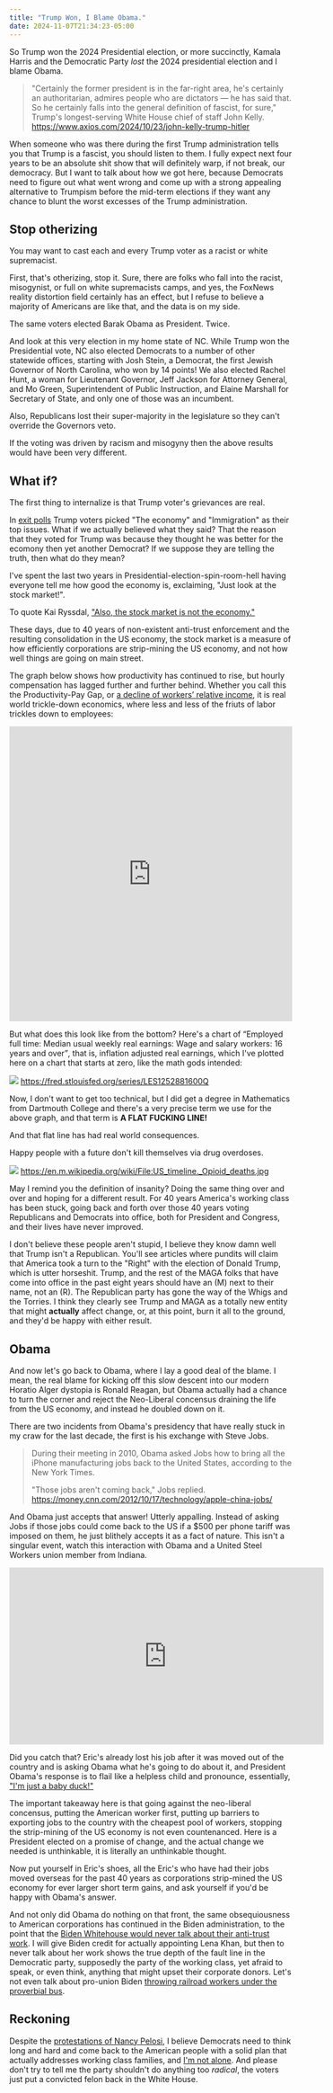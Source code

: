 ```yaml
---
title: "Trump Won, I Blame Obama."
date: 2024-11-07T21:34:23-05:00
---
```


So Trump won the 2024 Presidential election, or more succinctly, Kamala Harris
and the Democratic Party _lost_ the 2024 presidential election and I blame
Obama.

> "Certainly the former president is in the far-right area, he's certainly an
> authoritarian, admires people who are dictators — he has said that. So he
> certainly falls into the general definition of fascist, for sure," Trump's
> longest-serving White House chief of staff John Kelly.
> https://www.axios.com/2024/10/23/john-kelly-trump-hitler

When someone who was there during the first Trump administration tells you that
Trump is a fascist, you should listen to them. I fully expect next four years to
be an absolute shit show that will definitely warp, if not break, our democracy.
But I want to talk about how we got here, because Democrats need to figure out
what went wrong and come up with a strong appealing alternative to Trumpism
before the mid-term elections if they want any chance to blunt the worst
excesses of the Trump administration.

## Stop otherizing

You may want to cast each and every Trump voter as a racist or white
supremacist.

First, that's otherizing, stop it. Sure, there are folks who fall into the
racist, misogynist, or full on white supremacists camps, and yes, the FoxNews
reality distortion field certainly has an effect, but I refuse to believe a
majority of Americans are like that, and the data is on my side.

The same voters elected Barak Obama as President. Twice.

And look at this very election in my home state of NC. While Trump won the
Presidential vote, NC also elected Democrats to a number of other statewide
offices, starting with Josh Stein, a Democrat, the first Jewish Governor of
North Carolina, who won by 14 points! We also elected Rachel Hunt, a woman for
Lieutenant Governor, Jeff Jackson for Attorney General, and Mo Green,
Superintendent of Public Instruction, and Elaine Marshall for Secretary of
State, and only one of those was an incumbent.

Also, Republicans lost their super-majority in the legislature so they can't
override the Governors veto.

If the voting was driven by racism and misogyny then the above results would
have been very different.

## What if?

The first thing to internalize is that Trump voter's grievances are real.

In [exit polls](https://www.nbcnews.com/politics/2024-elections/exit-polls)
Trump voters picked "The economy" and "Immigration" as their top issues. What if
we actually believed what they said? That the reason that they voted for Trump
was because they thought he was better for the ecomony then yet another
Democrat? If we suppose they are telling the truth, then what do they mean?

I've spent the last two years in Presidential-election-spin-room-hell having
everyone tell me how good the economy is, exclaiming, "Just look at the stock
market!".

To quote Kai Ryssdal, ["Also, the stock market is not the
economy."](https://x.com/kairyssdal/status/1822249482966253918)

These days, due to 40 years of non-existent anti-trust enforcement and the
resulting consolidation in the US economy, the stock market is a measure of how
efficiently corporations are strip-mining the US economy, and not how well
things are going on main street.

The graph below shows how productivity has continued to rise, but hourly
compensation has lagged further and further behind. Whether you call this the
Productivity-Pay Gap, or [a decline of workers’ relative
income](https://economicsfromthetopdown.com/2020/01/17/debunking-the-productivity-pay-gap/#:~:text=For%20that%20reason%2C%20I%20think%20the%20%E2%80%98productivity%2Dpay%20gap%E2%80%99%20needs%20to%20be%20called%20what%20it%20actually%20is%20%E2%80%94%20a%20decline%20of%20workers%E2%80%99%20relative%20income.),
it is real world trickle-down economics, where less and less of the friuts of
labor trickles down to employees:

<iframe src="https://fred.stlouisfed.org/graph/graph-landing.php?g=1zQrn&width=670&height=475" scrolling="no" frameborder="0" style="overflow:hidden; width:100%; height:525px;" allowTransparency="true" loading="lazy"></iframe>

But what does this look like from the bottom? Here's a chart of <q>Employed full
time: Median usual weekly real earnings: Wage and salary workers: 16 years and
over</q>, that is, inflation adjusted real earnings, which I've plotted here on
a chart that starts at zero, like the math gods intended:

![](./real-earnings.png) https://fred.stlouisfed.org/series/LES1252881600Q

Now, I don't want to get too technical, but I did get a degree in Mathematics from Dartmouth College
and there's a very precise term we use for the above graph, and that term is **A FLAT FUCKING LINE!**

And that flat line has had real world consequences.

Happy people with a future don't kill themselves via drug overdoses.

![](./opioid_deaths.jpg) https://en.m.wikipedia.org/wiki/File:US_timeline._Opioid_deaths.jpg

May I remind you the definition of insanity? Doing the same thing over and over
and hoping for a different result. For 40 years America's working class has been
stuck, going back and forth over those 40 years voting Republicans and Democrats
into office, both for President and Congress, and their lives have never
improved.

I don't believe these people aren't stupid, I believe they know damn well that
Trump isn't a Republican. You'll see articles where pundits will claim that
America took a turn to the "Right" with the election of Donald Trump, which is
utter horseshit. Trump, and the rest of the MAGA folks that have come into
office in the past eight years should have an (M) next to their name, not an
(R). The Republican party has gone the way of the Whigs and the Torries. I think
they clearly see Trump and MAGA as a totally new entity that might **actually**
affect change, or, at this point, burn it all to the ground, and they'd be happy
with either result.

## Obama

And now let's go back to Obama, where I lay a good deal of the blame. I mean,
the real blame for kicking off this slow descent into our modern Horatio Alger
dystopia is Ronald Reagan, but Obama actually had a chance to turn the corner
and reject the Neo-Liberal concensus draining the life from the US economy, and
instead he doubled down on it.

There are two incidents from Obama's presidency that have really stuck in my
craw for the last decade, the first is his exchange with Steve Jobs.

> During their meeting in 2010, Obama asked Jobs how to bring all the iPhone
> manufacturing jobs back to the United States, according to the New York Times.
>
> "Those jobs aren't coming back," Jobs replied. https://money.cnn.com/2012/10/17/technology/apple-china-jobs/

And Obama just accepts that answer! Utterly appalling. Instead of asking Jobs if
those jobs could come back to the US if a $500 per phone tariff was imposed on
them, he just blithely accepts it as a fact of nature. This isn't a singular
event, watch this interaction with Obama and a United Steel Workers union member
from Indiana.

<iframe width="560" height="315" src="https://www.youtube.com/embed/CKpso3vhZtw?si=mjmo16io9Wue0tBw" title="YouTube video player" frameborder="0" allow="accelerometer; autoplay; clipboard-write; encrypted-media; gyroscope; picture-in-picture; web-share" referrerpolicy="strict-origin-when-cross-origin" allowfullscreen></iframe>

Did you catch that? Eric's already lost his job after it was moved out of the
country and is asking Obama what he's going to do about it, and President
Obama's response is to flail like a helpless child and pronounce, essentially,
["I'm just a baby
duck!"](https://youtube.com/clip/UgkxlZLpp0KxfNisr1Nz5y0NtvaUgxFDV3Pz?si=6nXjf-mC2OsXtBl8)

The important takeaway here is that going against the neo-liberal concensus,
putting the American worker first, putting up barriers to exporting jobs to the
country with the cheapest pool of workers, stopping the strip-mining of the US
economy is not even countenanced. Here is a President elected on a promise of
change, and the actual change we needed is unthinkable, it is literally an
unthinkable thought.

Now put yourself in Eric's shoes, all the Eric's who have had their jobs moved
overseas for the past 40 years as corporations strip-mined the US economy for
ever larger short term gains, and ask yourself if you'd be happy with Obama's
answer.

And not only did Obama do nothing on that front, the same obsequiousness to
American corporations has continued in the Biden administration, to the point
that the [Biden Whitehouse would never talk about their anti-trust
work](https://www.thebignewsletter.com/p/why-does-the-biden-white-house-hate?utm_campaign=email-half-post&r=5tftr&utm_source=substack&utm_medium=email).
I will give Biden credit for actually appointing Lena Khan, but then to never
talk about her work shows the true depth of the fault line in the Democratic
party, supposedly the party of the working class, yet afraid to speak, or even
think, anything that might upset their corporate donors. Let's not even talk
about pro-union Biden [throwing railroad workers under the proverbial
bus](https://www.reuters.com/world/us/biden-signs-bill-block-us-railroad-strike-2022-12-02/).

## Reckoning

Despite the [protestations of Nancy
Pelosi](https://www.youtube.com/watch?v=O9fSK2AR594), I believe Democrats need
to think long and hard and come back to the American people with a solid plan
that actually addresses working class families, and [I'm not
alone](https://bitworking.org/news/2024/11/bernie-sanders-statement-on-democrats-losing-the-2024-presidential-election/).
And please don't try to tell me the party shouldn't do anything too _radical_,
the voters just put a convicted felon back in the White House.
